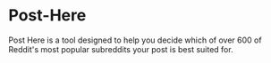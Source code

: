 # Post-Here
Post Here is a tool designed to help you decide which of over 600 of Reddit's most popular subreddits your post is best suited for.

